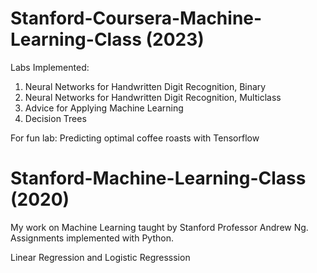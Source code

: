# Stanford-Coursera-Machine-Learning-Class (2023)

Labs Implemented:
1. Neural Networks for Handwritten Digit Recognition, Binary
2. Neural Networks for Handwritten Digit Recognition, Multiclass
3. Advice for Applying Machine Learning 
4. Decision Trees

For fun lab:
Predicting optimal coffee roasts with Tensorflow

# Stanford-Machine-Learning-Class (2020)

My work on Machine Learning taught by Stanford Professor Andrew Ng. Assignments implemented with Python.

Linear Regression and Logistic Regresssion


